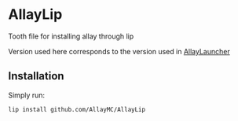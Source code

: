 # AllayLip
Tooth file for installing allay through lip

Version used here corresponds to the version used in [AllayLauncher](https://github.com/AllayMC/AllayLauncher)

## Installation

Simply run:
```
lip install github.com/AllayMC/AllayLip
```